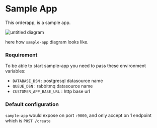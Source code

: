 # Sample App

This orderapp, is a sample app.

![untitled diagram](https://user-images.githubusercontent.com/1962129/44516810-58e5f100-a6c6-11e8-9bda-cb8e58e7d35d.png)

here how `sample-app` diagram looks like.

### Requirement
To be able to start sample-app you need to pass these environment variables:

- `DATABASE_DSN`          : postgresql datasource name
- `QUEUE_DSN`             : rabbitmq datasource name
- `CUSTOMER_APP_BASE_URL` : http base url

### Default configuration

`sample-app` would expose on port `:9000`, and only accept on 1 endpoint which is `POST /create`

